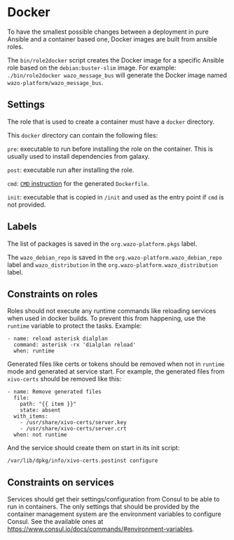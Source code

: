 # Docker

To have the smallest possible changes between a deployment in pure
Ansible and a container based one, Docker images are built from
ansible roles.

The `bin/role2docker` script creates the Docker image for a specific Ansible
role based on the `debian:buster-slim` image. For example: `./bin/role2docker
wazo_message_bus` will generate the Docker image named
`wazo-platform/wazo_message_bus`.

## Settings

The role that is used to create a container must have a `docker` directory.

This `docker` directory can contain the following files:

`pre`: executable to run before installing the role on the
container. This is usually used to install dependencies from galaxy.

`post`: executable run after installing the role.

`cmd`: [`CMD` instruction](https://docs.docker.com/engine/reference/builder/#cmd)
for the generated `Dockerfile`.

`init`: executable that is copied in `/init` and used as the entry
point if `cmd` is not provided.

## Labels

The list of packages is saved in the `org.wazo-platform.pkgs` label.

The `wazo_debian_repo` is saved in the
`org.wazo-platform.wazo_debian_repo` label and `wazo_distribution` in
the `org.wazo-platform.wazo_distribution` label.

## Constraints on roles

Roles should not execute any runtime commands like reloading services
when used in docker builds. To prevent this from happening, use the
`runtime` variable to protect the tasks. Example:

```
- name: reload asterisk dialplan
  command: asterisk -rx 'dialplan reload'
  when: runtime
```

Generated files like certs or tokens should be removed when not in
`runtime` mode and generated at service start. For example, the
generated files from `xivo-certs` should be removed like this:

```
- name: Remove generated files
  file:
    path: "{{ item }}"
    state: absent
  with_items:
    - /usr/share/xivo-certs/server.key
    - /usr/share/xivo-certs/server.crt
  when: not runtime
```

And the service should create them on start in its init script:

```
/var/lib/dpkg/info/xivo-certs.postinst configure
```

## Constraints on services

Services should get their settings/configuration from Consul to be
able to run in containers. The only settings that should be provided
by the container management system are the environment variables to
configure Consul. See the available ones at
https://www.consul.io/docs/commands/#environment-variables.
